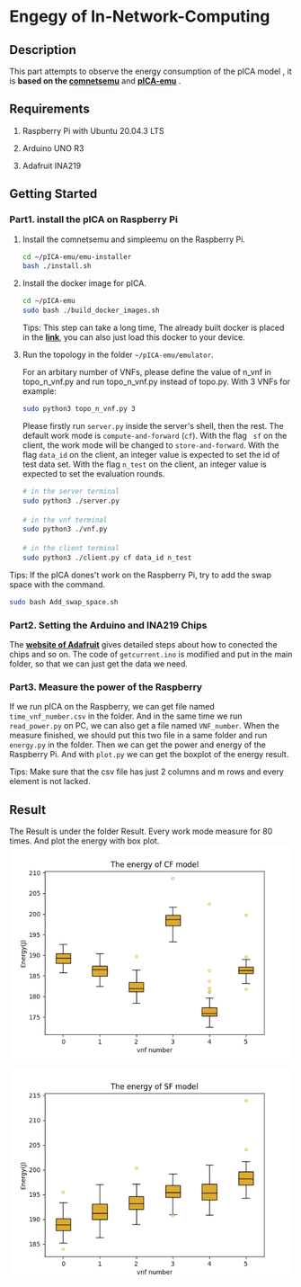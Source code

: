 
# Engegy of In-Network-Computing

## Description

This part attempts to observe the energy consumption of the pICA model , it is **based on the [comnetsemu](https://git.comnets.net/public-repo/comnetsemu)** and **[pICA-emu](https://github.com/Huanzhuo/pICA-emu)** .

## Requirements

1. Raspberry Pi with Ubuntu 20.04.3 LTS

2. Arduino UNO R3

3. Adafruit INA219

## Getting Started

### Part1. install the pICA on Raspberry Pi

1. Install the comnetsemu and simpleemu on the Raspberry Pi.

    ```bash
    cd ~/pICA-emu/emu-installer     
    bash ./install.sh
    ```

2. Install the docker image for pICA.

    ```bash
    cd ~/pICA-emu 
    sudo bash ./build_docker_images.sh
    ```

    Tips: This step can take a long time, The already built docker is placed in the **[link](https://drive.google.com/file/d/1ycI2l0fxlhCGN0kpHqCzdSGTeSjf8nbt/view?usp=sharing)**, you can also just load this docker to your device.


3. Run the topology in the folder ```~/pICA-emu/emulator```.

     For an arbitary number of VNFs, please define the value of n_vnf in topo_n_vnf.py and run topo_n_vnf.py instead of topo.py. With 3 VNFs for example:

    ```bash
    sudo python3 topo_n_vnf.py 3
    ```

    Please firstly run `server.py` inside the server's shell, then the rest. The default work mode is ```compute-and-forward``` (```cf```). With the flag ``` sf``` on the client, the work mode will be changed to ```store-and-forward```. With the flag ```data_id``` on the client, an integer value is expected to set the id of test data set. With the flag ```n_test``` on the client, an integer value is expected to set the evaluation rounds.

    ```bash
    # in the server terminal
    sudo python3 ./server.py

    # in the vnf terminal
    sudo python3 ./vnf.py

    # in the client terminal
    sudo python3 ./client.py cf data_id n_test

    ```

Tips: If the pICA dones't work on the Raspberry Pi, try to add the swap space with the command.

```bash
sudo bash Add_swap_space.sh
```

### Part2. Setting the Arduino and INA219 Chips

The  **[website of Adafruit](https://learn.adafruit.com/adafruit-ina219-current-sensor-breakout)**  gives detailed steps about how to conected the chips and so on. The code of ``` getcurrent.ino ``` is modified and put in the main folder, so that we can just get the data we need.

### Part3. Measure the power of the Raspberry

If we run pICA on the Raspberry, we can get file named ``` time_vnf_number.csv ``` in the folder. And in the same time we run ``` read_power.py ``` on PC, we can also get a file named ``` VNF_number ```. When the measure finished, we should put this two file in a same folder and run ``` energy.py ``` in the folder. Then we can get the power and energy of the Raspberry Pi. And with ```plot.py``` we can get the boxplot of the energy result.

Tips: Make sure that the csv file has just 2 columns and m rows and every element is not lacked.

## Result

The Result is under the folder Result. Every work mode measure for 80 times. And plot the energy with box plot.
![avatar](Result/cf.png)

![avatar](Result/sf.png)

